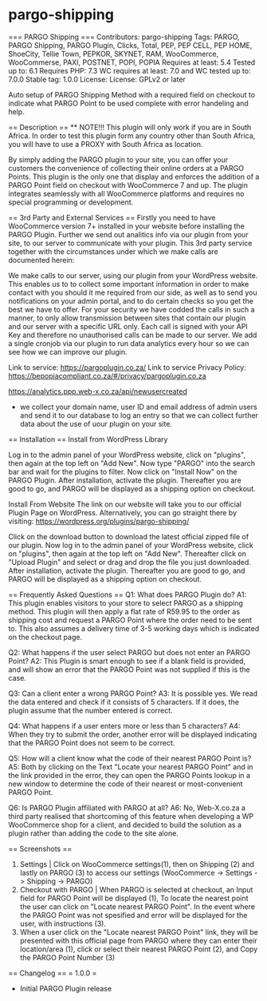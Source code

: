 # pargo-shipping
=== PARGO Shipping ===
Contributors: pargo-shipping
Tags: PARGO, PARGO Shipping, PARGO Plugin, Clicks, Total, PEP, PEP CELL, PEP HOME, ShoeCity, Tellie Town, PEPKOR, SKYNET, RAM, WooCommerce, WooCommerse, PAXI, POSTNET, POPI, POPIA
Requires at least: 5.4
Tested up to: 6.1
Requires PHP: 7.3
WC requires at least: 7.0 and WC tested up to: 7.0.0
Stable tag: 1.0.0
License: License: GPLv2 or later

Auto setup of PARGO Shipping Method with a required field on checkout to indicate what PARGO Point to be used complete with error handeling and help.


== Description ==
** NOTE!!! This plugin will only work if you are in South Africa. In order to test this plugin form any country other than South Africa, you will have to use a PROXY with South Africa as location.

By simply adding the PARGO plugin to your site, you can offer your customers the convenience of collecting their online orders at a PARGO Points.
This plugin is the only one that display and enforces the addition of a PARGO Point field on checkout with WooCommerce 7 and up.
The plugin integrates seamlessly with all WooCommerce platforms and requires no special programming or development.


== 3rd Party and External Services ==
Firstly you need to have WooCommerce version 7+ installed in your website before installing the PARGO Plugin.
Further we send out analitics info via our plugin from your site, to our server to communicate with your plugin. This 3rd party service together with the circumstances under which we make calls are documented herein:

We make calls to our server, using our plugin from your WordPress website. This enables us to to collect some important information in order to make contact with you should it me required from our side, as well as to send you notifications on your admin portal, and to do certain checks so you get the best we have to offer. For your security we have codded the calls in such a manner, to only allow transmission between sites that contain our plugin and our server with a specific URL only. Each call is signed with your API Key and therefore no unauthorised calls can be made to our server. We add a single cronjob via our plugin to run data analytics every hour so we can see how we can improve our plugin.

Link to service: https://pargoplugin.co.za/
Link to service Privacy Policy: https://bepopiacompliant.co.za/#/privacy/pargoplugin.co.za

https://analytics.ppp.web-x.co.za/api/newusercreated
- we collect your domain name, user ID and email address of admin users and send it to our database to log an entry so that we can collect further data about the use of uour plugin on your site.


== Installation ==
Install from WordPress Library

Log in to the admin panel of your WordPress website, click on "plugins", then again at the top left on "Add New".
Now type "PARGO" into the search bar and wait for the plugins to filter. Now click on "Install Now" on the PARGO Plugin. After installation, activate the plugin. Thereafter you are good to go, and PARGO will be displayed as a shipping option on checkout.

Install From Website
The link on our website will take you to our official Plugin Page on WordPress.
Alternatively, you can go straight there by visiting: https://wordpress.org/plugins/pargo-shipping/

Click on the download button to download the latest official zipped file of our plugin. Now log in to the admin panel of your WordPress website, click on "plugins", then again at the top left on "Add New". Thereafter click on "Upload Plugin" and select or drag and drop the file you just downloaded.
After installation, activate the plugin. Thereafter you are good to go, and PARGO will be displayed as a shipping option on checkout.


== Frequently Asked Questions ==
Q1: What does PARGO Plugin do?
A1: This plugin enables visitors to your store to select PARGO as a shipping method.
This plugin will then apply a flat rate of R59.95 to the order as shipping cost and request a PARGO Point where the order need to be sent to. This also assumes a delivery time of 3-5 working days which is indicated on the checkout page.

Q2: What happens if the user select PARGO but does not enter an PARGO Point?
A2: This Plugin is smart enough to see if a blank field is provided, and will show an error that the PARGO Point was not supplied if this is the case.

Q3: Can a client enter a wrong PARGO Point?
A3: It is possible yes. We read the data entered and check if it consists of 5 characters. If it does, the plugin assume that the number entered is correct.

Q4: What happens if a user enters more or less than 5 characters?
A4: When they try to submit the order, another error will be displayed indicating that the PARGO Point does not seem to be correct.

Q5: How will a client know what the code of their nearest PARGO Point is?
A5: Both by clicking on the Text "Locate your nearest PARGO Point" and in the link provided in the error, they can open the PARGO Points lookup in a new window to determine the code of their nearest or most-convenient PARGO Point.

Q6: Is PARGO Plugin affiliated with PARGO at all?
A6: No, Web-X.co.za a third party realised that shortcoming of this feature when developing a WP WooCommerce shop for a client, and decided to build the solution as a plugin rather than adding the code to the site alone.


== Screenshots ==
1. Settings | Click on WooCommerce settings(1), then  on Shipping (2) and lastly on PARGO (3) to access our settings (WooCommerce -> Settings -> Shipping -> PARGO)
2. Checkout with PARGO | When PARGO is selected at checkout, an Input field for PARGO Point will be displayed (1), To locate the nearest point the user can click on "Locate nearest PARGO Point". In the event where the PARGO Point was not spesified and error will be displayed for the user, with instructions (3).
3. When a user click on the "Locate nearest PARGO Point" link, they will be presented with this official page from PARGO where they can enter their location/area (1), click or select their nearest PARGO Point (2), and Copy the PARGO Point Number (3)

== Changelog ==
= 1.0.0 =
* Initial PARGO Plugin release